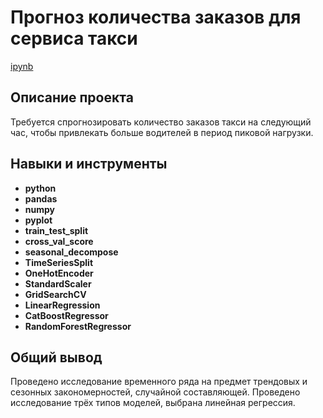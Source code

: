 # Прогноз количества заказов для сервиса такси

[ipynb](https://github.com/VasilenkoPavel/Portfolio/blob/main/taxi/taxi.ipynb)

## Описание проекта

Требуется спрогнозировать количество заказов такси на следующий час, чтобы привлекать больше водителей в период пиковой нагрузки.

## Навыки и инструменты

- **python**
- **pandas**
- **numpy**
- **pyplot**
- **train_test_split**
- **cross_val_score**
- **seasonal_decompose**
- **TimeSeriesSplit**
- **OneHotEncoder**
- **StandardScaler**
- **GridSearchCV**
- **LinearRegression**
- **CatBoostRegressor**
- **RandomForestRegressor**

## 

## Общий вывод

Проведено исследование временного ряда на предмет трендовых и сезонных закономерностей, случайной составляющей. Проведено исследование трёх типов моделей, выбрана линейная регрессия.
